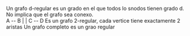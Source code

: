 Un grafo d-regular es un grado en el que todos lo snodos tienen grado d. No implica que el grafo sea conexo.  
A -- B
 |      | 
C -- D
 Es un grafo 2-regular, cada vertice tiene exactamente 2 aristas
Un grafo completo es un grao regular